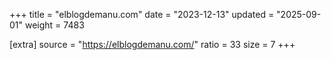 +++
title = "elblogdemanu.com"
date = "2023-12-13"
updated = "2025-09-01"
weight = 7483

[extra]
source = "https://elblogdemanu.com/"
ratio = 33
size = 7
+++
